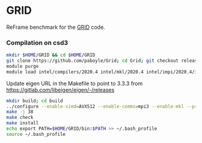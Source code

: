 # GRID
ReFrame benchmark for the [GRID](https://github.com/paboyle/Grid) code.

### Compilation on csd3

```bash
mkdir $HOME/GRID && cd $HOME/GRID
git clone https://github.com/paboyle/Grid; cd Grid; git checkout release/dirac-ITT
module purge
module load intel/compilers/2020.4 intel/mkl/2020.4 intel/impi/2020.4/intel intel/libs/idb/2020.4 intel/libs/tbb/2020.4 intel/libs/ipp/2020.4 intel/libs/daal/2020.4 intel/bundles/complib/2020.4
```

Update eigen URL in the Makefile to point to 3.3.3 from https://gitlab.com/libeigen/eigen/-/releases

```bash
mkdir build; cd build
../configure --enable-simd=AVX512 --enable-comms=mpi3 --enable-mkl --prefix=$HOME/GRID CXX=mpicc
make -j 38
make check
make install
echo export PATH=$HOME/GRID/bin:$PATH >> ~/.bash_profile
source ~/.bash_profile
```
